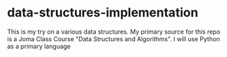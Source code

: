 # data-structures-implementation
This is my try on a various data structures. My primary source for this repo is a Joma Class Course "Data Structures and Algorithms". I will use Python as a primary language
